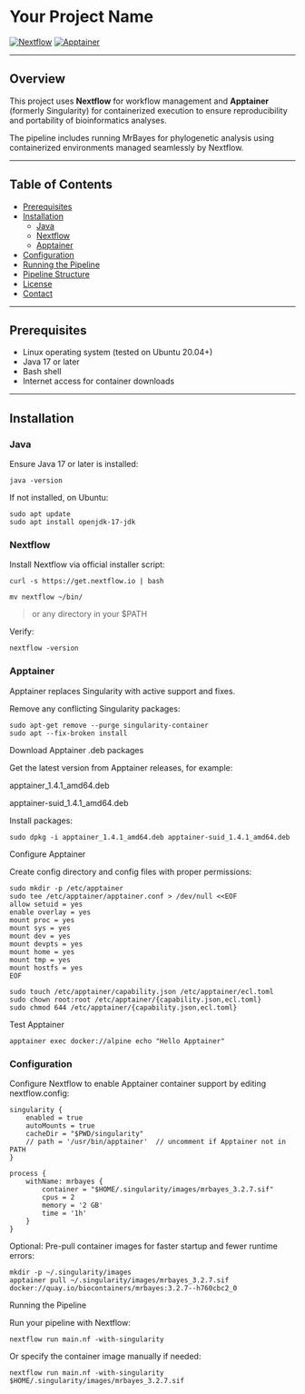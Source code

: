 # Your Project Name

[![Nextflow](https://img.shields.io/badge/Nextflow-enabled-brightgreen.svg)](https://www.nextflow.io/)
[![Apptainer](https://img.shields.io/badge/Apptainer-container-blue.svg)](https://apptainer.org/)

---

## Overview

This project uses **Nextflow** for workflow management and **Apptainer** (formerly Singularity) for containerized execution to ensure reproducibility and portability of bioinformatics analyses.

The pipeline includes running MrBayes for phylogenetic analysis using containerized environments managed seamlessly by Nextflow.

---

## Table of Contents

- [Prerequisites](#prerequisites)  
- [Installation](#installation)  
  - [Java](#java)  
  - [Nextflow](#nextflow)  
  - [Apptainer](#apptainer)  
- [Configuration](#configuration)  
- [Running the Pipeline](#running-the-pipeline)  
- [Pipeline Structure](#pipeline-structure)  
- [License](#license)  
- [Contact](#contact)  

---

## Prerequisites

- Linux operating system (tested on Ubuntu 20.04+)
- Java 17 or later
- Bash shell
- Internet access for container downloads

---

## Installation

### **Java**

Ensure Java 17 or later is installed:

```
java -version
```


If not installed, on Ubuntu:

```
sudo apt update
sudo apt install openjdk-17-jdk
```


### **Nextflow**


Install Nextflow via official installer script:


```
curl -s https://get.nextflow.io | bash
```

```
mv nextflow ~/bin/
```

> or any directory in your $PATH

Verify:

```
nextflow -version
```


### **Apptainer**

Apptainer replaces Singularity with active support and fixes.

Remove any conflicting Singularity packages:

```
sudo apt-get remove --purge singularity-container
sudo apt --fix-broken install
```


Download Apptainer .deb packages

Get the latest version from Apptainer releases, for example:

apptainer_1.4.1_amd64.deb

apptainer-suid_1.4.1_amd64.deb

Install packages:


```
sudo dpkg -i apptainer_1.4.1_amd64.deb apptainer-suid_1.4.1_amd64.deb
```

Configure Apptainer

Create config directory and config files with proper permissions:

```
sudo mkdir -p /etc/apptainer
sudo tee /etc/apptainer/apptainer.conf > /dev/null <<EOF
allow setuid = yes
enable overlay = yes
mount proc = yes
mount sys = yes
mount dev = yes
mount devpts = yes
mount home = yes
mount tmp = yes
mount hostfs = yes
EOF

sudo touch /etc/apptainer/capability.json /etc/apptainer/ecl.toml
sudo chown root:root /etc/apptainer/{capability.json,ecl.toml}
sudo chmod 644 /etc/apptainer/{capability.json,ecl.toml}
```

Test Apptainer


```
apptainer exec docker://alpine echo "Hello Apptainer"
```


### **Configuration**

Configure Nextflow to enable Apptainer container support by editing nextflow.config:


```
singularity {
    enabled = true
    autoMounts = true
    cacheDir = "$PWD/singularity"
    // path = '/usr/bin/apptainer'  // uncomment if Apptainer not in PATH
}

process {
    withName: mrbayes {
        container = "$HOME/.singularity/images/mrbayes_3.2.7.sif"
        cpus = 2
        memory = '2 GB'
        time = '1h'
    }
}

```


Optional: Pre-pull container images for faster startup and fewer runtime errors:


```
mkdir -p ~/.singularity/images
apptainer pull ~/.singularity/images/mrbayes_3.2.7.sif docker://quay.io/biocontainers/mrbayes:3.2.7--h760cbc2_0
```


Running the Pipeline

Run your pipeline with Nextflow:


```
nextflow run main.nf -with-singularity
```


Or specify the container image manually if needed:

```
nextflow run main.nf -with-singularity $HOME/.singularity/images/mrbayes_3.2.7.sif
```


